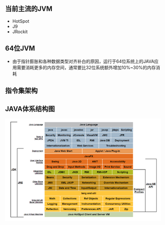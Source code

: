 ## 当前主流的JVM  ##

* HotSpot
* J9
* JRockit

## 64位JVM  ##
* 由于指针膨胀和各种数据类型对齐补白的原因，运行于64位系统上的JAVA应用需要消耗更多的内存空间，通常要比32位系统额外增加10%~30%的内存消耗

## 指令集架构 ##

## JAVA体系结构图 ##
![](/assets/201707272228.png)

